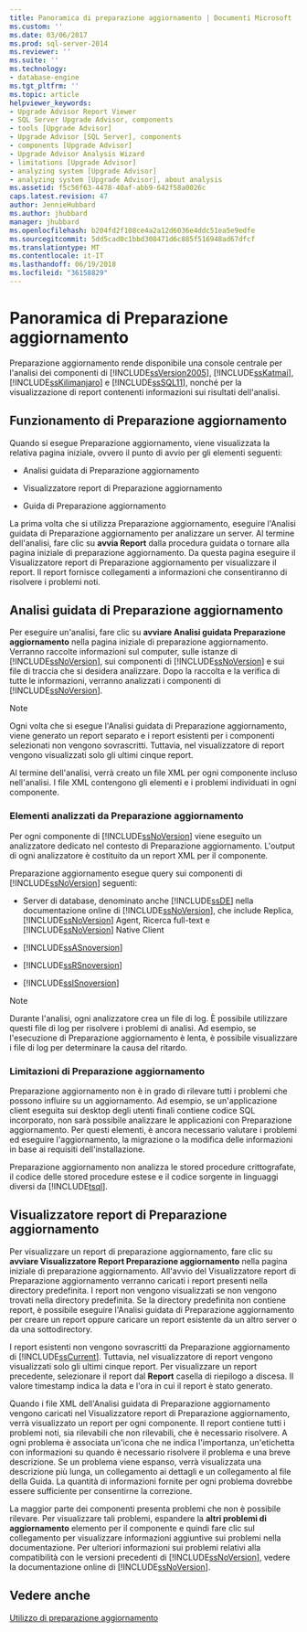 ```yaml
---
title: Panoramica di preparazione aggiornamento | Documenti Microsoft
ms.custom: ''
ms.date: 03/06/2017
ms.prod: sql-server-2014
ms.reviewer: ''
ms.suite: ''
ms.technology:
- database-engine
ms.tgt_pltfrm: ''
ms.topic: article
helpviewer_keywords:
- Upgrade Advisor Report Viewer
- SQL Server Upgrade Advisor, components
- tools [Upgrade Advisor]
- Upgrade Advisor [SQL Server], components
- components [Upgrade Advisor]
- Upgrade Advisor Analysis Wizard
- limitations [Upgrade Advisor]
- analyzing system [Upgrade Advisor]
- analyzing system [Upgrade Advisor], about analysis
ms.assetid: f5c56f63-4478-40af-abb9-642f58a0026c
caps.latest.revision: 47
author: JennieHubbard
ms.author: jhubbard
manager: jhubbard
ms.openlocfilehash: b204fd2f108ce4a2a12d6036e4ddc51ea5e9edfe
ms.sourcegitcommit: 5dd5cad0c1bbd308471d6c885f516948ad67dfcf
ms.translationtype: MT
ms.contentlocale: it-IT
ms.lasthandoff: 06/19/2018
ms.locfileid: "36158829"
---
```

# <a name="upgrade-advisor-overview"></a>Panoramica di Preparazione aggiornamento
  Preparazione aggiornamento rende disponibile una console centrale per l'analisi dei componenti di [!INCLUDE[ssVersion2005](../../includes/ssversion2005-md.md)], [!INCLUDE[ssKatmai](../../includes/sskatmai-md.md)], [!INCLUDE[ssKilimanjaro](../../includes/sskilimanjaro-md.md)] e [!INCLUDE[ssSQL11](../../includes/sssql11-md.md)], nonché per la visualizzazione di report contenenti informazioni sui risultati dell'analisi.  
  
## <a name="how-upgrade-advisor-works"></a>Funzionamento di Preparazione aggiornamento  
 Quando si esegue Preparazione aggiornamento, viene visualizzata la relativa pagina iniziale, ovvero il punto di avvio per gli elementi seguenti:  
  
-   Analisi guidata di Preparazione aggiornamento  
  
-   Visualizzatore report di Preparazione aggiornamento  
  
-   Guida di Preparazione aggiornamento  
  
 La prima volta che si utilizza Preparazione aggiornamento, eseguire l'Analisi guidata di Preparazione aggiornamento per analizzare un server. Al termine dell'analisi, fare clic su **avvia Report** dalla procedura guidata o tornare alla pagina iniziale di preparazione aggiornamento. Da questa pagina eseguire il Visualizzatore report di Preparazione aggiornamento per visualizzare il report. Il report fornisce collegamenti a informazioni che consentiranno di risolvere i problemi noti.  
  
## <a name="upgrade-advisor-analysis-wizard"></a>Analisi guidata di Preparazione aggiornamento  
 Per eseguire un'analisi, fare clic su **avviare Analisi guidata Preparazione aggiornamento** nella pagina iniziale di preparazione aggiornamento. Verranno raccolte informazioni sul computer, sulle istanze di [!INCLUDE[ssNoVersion](../../includes/ssnoversion-md.md)], sui componenti di [!INCLUDE[ssNoVersion](../../includes/ssnoversion-md.md)] e sui file di traccia che si desidera analizzare. Dopo la raccolta e la verifica di tutte le informazioni, verranno analizzati i componenti di [!INCLUDE[ssNoVersion](../../includes/ssnoversion-md.md)].  
  
> [!NOTE]  
>  Ogni volta che si esegue l'Analisi guidata di Preparazione aggiornamento, viene generato un report separato e i report esistenti per i componenti selezionati non vengono sovrascritti. Tuttavia, nel visualizzatore di report vengono visualizzati solo gli ultimi cinque report.  
  
 Al termine dell'analisi, verrà creato un file XML per ogni componente incluso nell'analisi. I file XML contengono gli elementi e i problemi individuati in ogni componente.  
  
### <a name="what-upgrade-advisor-analyzes"></a>Elementi analizzati da Preparazione aggiornamento  
 Per ogni componente di [!INCLUDE[ssNoVersion](../../includes/ssnoversion-md.md)] viene eseguito un analizzatore dedicato nel contesto di Preparazione aggiornamento. L'output di ogni analizzatore è costituito da un report XML per il componente.  
  
 Preparazione aggiornamento esegue query sui componenti di [!INCLUDE[ssNoVersion](../../includes/ssnoversion-md.md)] seguenti:  
  
-   Server di database, denominato anche [!INCLUDE[ssDE](../../includes/ssde-md.md)] nella documentazione online di [!INCLUDE[ssNoVersion](../../includes/ssnoversion-md.md)], che include Replica, [!INCLUDE[ssNoVersion](../../includes/ssnoversion-md.md)] Agent, Ricerca full-text e [!INCLUDE[ssNoVersion](../../includes/ssnoversion-md.md)] Native Client  
  
-   [!INCLUDE[ssASnoversion](../../includes/ssasnoversion-md.md)]  
  
-   [!INCLUDE[ssRSnoversion](../../includes/ssrsnoversion-md.md)]  
  
-   [!INCLUDE[ssISnoversion](../../includes/ssisnoversion-md.md)]  
  
> [!NOTE]  
>  Durante l'analisi, ogni analizzatore crea un file di log. È possibile utilizzare questi file di log per risolvere i problemi di analisi. Ad esempio, se l'esecuzione di Preparazione aggiornamento è lenta, è possibile visualizzare i file di log per determinare la causa del ritardo.  
  
### <a name="upgrade-advisor-limitations"></a>Limitazioni di Preparazione aggiornamento  
 Preparazione aggiornamento non è in grado di rilevare tutti i problemi che possono influire su un aggiornamento. Ad esempio, se un'applicazione client eseguita sui desktop degli utenti finali contiene codice SQL incorporato, non sarà possibile analizzare le applicazioni con Preparazione aggiornamento. Per questi elementi, è ancora necessario valutare i problemi ed eseguire l'aggiornamento, la migrazione o la modifica delle informazioni in base ai requisiti dell'installazione.  
  
 Preparazione aggiornamento non analizza le stored procedure crittografate, il codice delle stored procedure estese e il codice sorgente in linguaggi diversi da [!INCLUDE[tsql](../../includes/tsql-md.md)].  
  
## <a name="upgrade-advisor-report-viewer"></a>Visualizzatore report di Preparazione aggiornamento  
 Per visualizzare un report di preparazione aggiornamento, fare clic su **avviare Visualizzatore Report Preparazione aggiornamento** nella pagina iniziale di preparazione aggiornamento. All'avvio del Visualizzatore report di Preparazione aggiornamento verranno caricati i report presenti nella directory predefinita. I report non vengono visualizzati se non vengono trovati nella directory predefinita. Se la directory predefinita non contiene report, è possibile eseguire l'Analisi guidata di Preparazione aggiornamento per creare un report oppure caricare un report esistente da un altro server o da una sottodirectory.  
  
 I report esistenti non vengono sovrascritti da Preparazione aggiornamento di [!INCLUDE[ssCurrent](../../includes/sscurrent-md.md)]. Tuttavia, nel visualizzatore di report vengono visualizzati solo gli ultimi cinque report. Per visualizzare un report precedente, selezionare il report dal **Report** casella di riepilogo a discesa. Il valore timestamp indica la data e l'ora in cui il report è stato generato.  
  
 Quando i file XML dell'Analisi guidata di Preparazione aggiornamento vengono caricati nel Visualizzatore report di Preparazione aggiornamento, verrà visualizzato un report per ogni componente. Il report contiene tutti i problemi noti, sia rilevabili che non rilevabili, che è necessario risolvere. A ogni problema è associata un'icona che ne indica l'importanza, un'etichetta con informazioni su quando è necessario risolvere il problema e una breve descrizione. Se un problema viene espanso, verrà visualizzata una descrizione più lunga, un collegamento ai dettagli e un collegamento al file della Guida. La quantità di informazioni fornite per ogni problema dovrebbe essere sufficiente per consentirne la correzione.  
  
 La maggior parte dei componenti presenta problemi che non è possibile rilevare. Per visualizzare tali problemi, espandere la **altri problemi di aggiornamento** elemento per il componente e quindi fare clic sul collegamento per visualizzare informazioni aggiuntive sui problemi nella documentazione. Per ulteriori informazioni sui problemi relativi alla compatibilità con le versioni precedenti di [!INCLUDE[ssNoVersion](../../includes/ssnoversion-md.md)], vedere la documentazione online di [!INCLUDE[ssNoVersion](../../includes/ssnoversion-md.md)].  
  
## <a name="see-also"></a>Vedere anche  
 [Utilizzo di preparazione aggiornamento](../../../2014/sql-server/install/working-with-upgrade-advisor.md)  
  
  